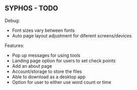 ## SYPHOS - TODO

Debug:
- Font sizes vary between fonts
- Auto page layout adjustment for diferent screens/devices 

Features:
- Pop up messages for using tools
- Landing page option for users to set check points 
- Add an about page 
- Account/storage to store the files
- Able to download as a desktop app
- Option for user to either use word count or time 


